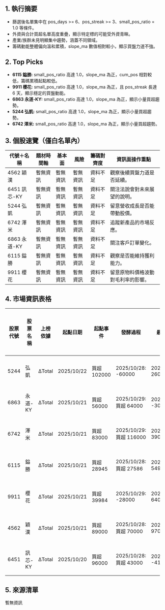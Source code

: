 ## 1. 執行摘要
- 篩選後名單集中在 pos_days >= 6、pos_streak >= 3、small_pos_ratio = 1.0 等條件。
- 外資與合計買超名單高度重疊，顯示特定標的可能受外資青睞。
- 產業/族群未見明顯集中趨勢，涵蓋不同領域。
- 籌碼動能整體偏向溫和累積，slope_ma 數值相對較小，顯示買盤力道不強。

## 2. Top Picks
- **6115 鎰勝:** small_pos_ratio 高達 1.0，slope_ma 為正，cum_pos 相對較低，籌碼累積起點較低。
- **9911 櫻花:** small_pos_ratio 高達 1.0，slope_ma 為正，且 pos_streak 長達 6 天，顯示穩定的買盤動能。
- **6863 永道-KY:** small_pos_ratio 高達 1.0，slope_ma 為正，顯示小量買超趨勢。
- **5244 弘凱:** small_pos_ratio 高達 1.0，slope_ma 為正，顯示小量買超趨勢。
- **6742 澤米:** small_pos_ratio 高達 1.0，slope_ma 為正，顯示小量買超趨勢。

## 3. 個股速覽（僅白名單內）

| 代號＋名稱 | 題材時間軸 | 基本面 | 風險 | 籌碼對齊度 | 資訊面操作重點 |
|---------|------|---------|------|------|------|
| 4562 穎漢 |  暫無資訊 | 暫無資訊 | 暫無資訊 | 資料不足 | 觀察後續買盤力道是否延續。 |
| 6451 訊芯-KY | 暫無資訊 | 暫無資訊 | 暫無資訊 | 資料不足 | 關注法說會對未來展望的說明。 |
| 5244 弘凱 | 暫無資訊 | 暫無資訊 | 暫無資訊 | 資料不足 | 留意營收成長是否能帶動股價。 |
| 6742 澤米 | 暫無資訊 | 暫無資訊 | 暫無資訊 | 資料不足 | 追蹤新產品的市場反應。 |
| 6863 永道-KY | 暫無資訊 | 暫無資訊 | 暫無資訊 | 資料不足 | 關注客戶訂單變化。 |
| 6115 鎰勝 | 暫無資訊 | 暫無資訊 | 暫無資訊 | 資料不足 | 觀察是否能維持獲利能力。 |
| 9911 櫻花 | 暫無資訊 | 暫無資訊 | 暫無資訊 | 資料不足 | 留意原物料價格波動對毛利率的影響。 |

## 4. 市場資訊表格

| 股票代號 | 股票名稱 | 上榜依據 | 起點日期 | 起點事件 | 發酵過程 | 最新狀態 | 股價趨勢標籤 | 合理價格參考 | 操作建議 | 上漲潛力判斷 | 資料來源SID |
|---------|---------|---------|---------|---------|---------|---------|---------|---------|---------|---------|---------|
| 5244 | 弘凱 | ΔTotal | 2025/10/22 | 買超 102000 | 2025/10/28: -60000 | 2025/10/31: 26000 | 震盪整理 | MA20/MA60 | 區間操作 | 中性 | 暫無資訊 |
| 6863 | 永道-KY | ΔTotal | 2025/10/21 | 買超 56000 | 2025/10/29: 買超 64000 | 2025/10/31: -30000 | 震盪整理 | MA20/MA60 | 區間操作 | 中性 | 暫無資訊 |
| 6742 | 澤米 | ΔTotal | 2025/10/21 | 買超 83000 | 2025/10/29: 買超 116000 | 2025/10/31: 39000 | 震盪整理 | MA20/MA60 | 區間操作 | 中性 | 暫無資訊 |
| 6115 | 鎰勝 | ΔTotal | 2025/10/21 | 買超 28945 | 2025/10/28: 買超 27586 | 2025/10/31: 5494 | 震盪整理 | MA20/MA60 | 區間操作 | 中性 | 暫無資訊 |
| 9911 | 櫻花 | ΔTotal | 2025/10/21 | 買超 39984 | 2025/10/29: -28000 | 2025/10/31: 64000 | 震盪整理 | MA20/MA60 | 區間操作 | 中性 | 暫無資訊 |
| 4562 | 穎漢 | ΔTotal | 2025/10/21 | 買超 89000 | 2025/10/28: 買超 70000 | 2025/10/31: 97000 | 震盪整理 | MA20/MA60 | 區間操作 | 中性 | 暫無資訊 |
| 6451 | 訊芯-KY | ΔTotal | 2025/10/20 | 買超 96000 | 2025/10/28: 買超 43000 | 2025/10/31: -41000 | 震盪整理 | MA20/MA60 | 區間操作 | 中性 | 暫無資訊 |

## 5. 來源清單
暫無資訊
